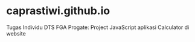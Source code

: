 # caprastiwi.github.io
Tugas Individu DTS FGA Progate: Project JavaScript aplikasi Calculator di website
